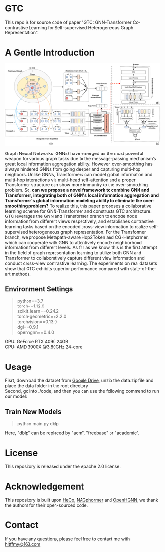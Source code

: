 # GTC
This repo is for source code of paper "GTC: GNN-Transformer Co-contrastive Learning for Self-supervised Heterogeneous Graph
Representation". 

# A Gentle Introduction
<div align="center">
  <img src="https://github.com/PHD-lanyu/GTC/blob/main/framework.png" alt="Framework">
</div>

Graph Neural Networks (GNNs) have emerged as the most powerful weapon for various graph tasks due to the message-passing mechanism’s great local information aggregation ability. However, over-smoothing has always hindered GNNs from going deeper and capturing multi-hop neighbors. Unlike GNNs, Transformers can model global information and multi-hop interactions via multi-head self-attention and a proper Transformer structure can show more immunity to the over-smoothing problem. So, **can we propose a novel framework to combine GNN and Transformer, integrating both of GNN's local information aggregation and Transformer's global information modeling ability to eliminate the over-smoothing problem?** To realize this, this paper proposes a collaborative learning scheme for GNN-Transformer and constructs GTC architecture. GTC leverages the GNN and Transformer branch to encode node information from different views respectively, and establishes contrastive learning tasks based on the encoded cross-view information to realize self-supervised heterogeneous graph representation. For the Transformer branch, we propose Metapath-aware Hop2Token and CG-Hetphormer, which can cooperate with GNN to attentively encode neighborhood information from different levels. As far as we know, this is the first attempt in the field of graph representation learning to utilize both GNN and Transformer to collaboratively capture different view information and conduct cross-view contrastive learning. The experiments on real datasets show that GTC exhibits superior performance compared with state-of-the-art methods.

## Environment Settings
> python==3.7 \
torch==1.12.0 \
scikit_learn==0.24.2 \
torch-geometric==2.2.0 \
torchvision==0.13.0 \
dgl==0.9.1 \
openhgnn==0.4.0

GPU: GeForce RTX 4090  24GB \
CPU: AMD 3900X @3.80GHz 24-core
# Usage
Fisrt, download the dataset from [Google Drive](https://drive.google.com/file/d/1gtJ04O-9DKMVy1a_lM_ECbM1nnLruqil/view?usp=sharing), unzip the data.zip file and place the data folder in the root directory \
Second, go into ./code, and then you can use the following commend to run our model: 


## Train New Models
> python main.py dblp 

Here, "dblp" can be replaced by "acm", "freebase" or "academic".

# License
This repository is released under the Apache 2.0 license.

# Acknowledgement
This repository is built upon [HeCo](https://github.com/liun-online/HeCo), [NAGphormer](https://github.com/JHL-HUST/NAGphormer) and [OpenHGNN](https://github.com/BUPT-GAMMA/OpenHGNN), we thank the authors for their open-sourced code.

# Contact
If you have any questions, please feel free to contact me with hitffmy@163.com
